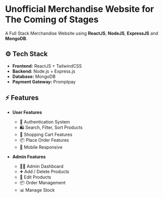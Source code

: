 # Unofficial Merchandise Website for The Coming of Stages

A Full Stack Merchandise Website using **ReactJS**, **NodeJS**, **ExpressJS** and **MongoDB**.

## ⚙️ Tech Stack

- **Frontend:** ReactJS + TailwindCSS
- **Backend:** Node.js + Express.js
- **Database:** MongoDB
- **Payment Gateway:** Promptpay

## ⚡️ Features

- **User Features**
  - 👤 Authentication System
  - 🛍️ Search, Filter, Sort Products 
  - 🛒 Shopping Cart Features
  - 📦 Place Order Features
  - 📱 Mobile Responsive

- **Admin Features**
  - 🧑‍💻 Admin Dashboard
  - ➕ Add / Delete Products
  - 🔨 Edit Products
  - 📦 Order Management
  - 📊 Manage Stock
